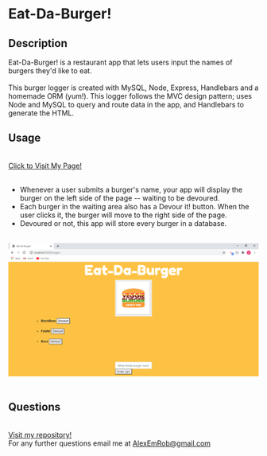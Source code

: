 # Eat-Da-Burger!

## Description
Eat-Da-Burger! is a restaurant app that lets users input the names of burgers they'd like to eat.
<br><br>
This burger logger is created with MySQL, Node, Express, Handlebars and a homemade ORM (yum!). This logger follows the MVC design pattern; uses Node and MySQL to query and route data in the app, and Handlebars to generate the HTML.

## Usage
<br>
<a href="">Click to Visit My Page!</a>
<br><br>
<ul>
<li>Whenever a user submits a burger's name, your app will display the burger on the left side of the page -- waiting to be devoured.</li>
<li>Each burger in the waiting area also has a Devour it! button. When the user clicks it, the burger will move to the right side of the page.</li>
<li>Devoured or not, this app will store every burger in a database.</li>
</ul>
<br>
<img src="./public/assets/img/burgerSS.png" alt="burger browser screenshot">
<br><br>

## Questions

<br>[Visit my repository!](https://www.github.com/alexemrob)
<br>
For any further questions email me at AlexEmRob@gmail.com
